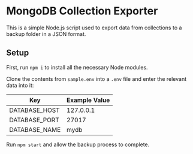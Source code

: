# MongoDB Collection Exporter

This is a simple Node.js script used to export data from collections to a backup folder in a JSON format.

## Setup

First, run `npm i` to install all the necessary Node modules.

Clone the contents from `sample.env` into a `.env` file and enter the relevant data into it:

| Key           | Example Value |
| ------------- | ------------- |
| DATABASE_HOST | 127.0.0.1     |
| DATABASE_PORT | 27017         |
| DATABASE_NAME | mydb          |

Run `npm start` and allow the backup process to complete.
